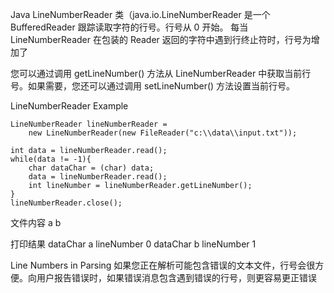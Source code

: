 
Java LineNumberReader 类（java.io.LineNumberReader 是一个 BufferedReader 跟踪读取字符的行号。行号从 0 开始。
每当 LineNumberReader 在包装的 Reader 返回的字符中遇到行终止符时，行号为增加了

您可以通过调用 getLineNumber() 方法从 LineNumberReader 中获取当前行号。如果需要，您还可以通过调用 setLineNumber() 方法设置当前行号。

LineNumberReader Example
```
LineNumberReader lineNumberReader = 
    new LineNumberReader(new FileReader("c:\\data\\input.txt"));

int data = lineNumberReader.read();
while(data != -1){
    char dataChar = (char) data;
    data = lineNumberReader.read();
    int lineNumber = lineNumberReader.getLineNumber();
}
lineNumberReader.close();
```

文件内容
a
b

打印结果
dataChar  a
lineNumber 0
dataChar  b
lineNumber 1



Line Numbers in Parsing
如果您正在解析可能包含错误的文本文件，行号会很方便。向用户报告错误时，如果错误消息包含遇到错误的行号，则更容易更正错误